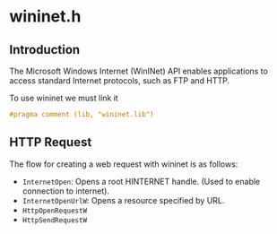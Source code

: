 # wininet.h



## Introduction

The Microsoft Windows Internet (WinINet) API enables applications to access standard Internet protocols, such as FTP and HTTP.

To use wininet we must link it

```c
#pragma comment (lib, "wininet.lib")
```

## HTTP Request

The flow for creating a web request with wininet is as follows:

* `InternetOpen`: Opens a root HINTERNET handle. (Used to enable connection to internet).
* `InternetOpenUrlW`: Opens a resource specified by URL.&#x20;
* `HttpOpenRequestW`
* `HttpSendRequestW`
